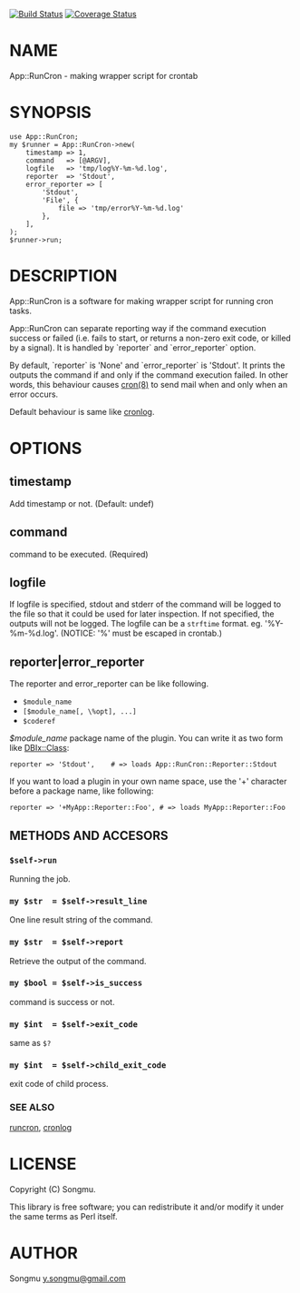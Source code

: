 [![Build Status](https://travis-ci.org/Songmu/p5-App-RunCron.png?branch=master)](https://travis-ci.org/Songmu/p5-App-RunCron) [![Coverage Status](https://coveralls.io/repos/Songmu/p5-App-RunCron/badge.png?branch=master)](https://coveralls.io/r/Songmu/p5-App-RunCron?branch=master)
# NAME

App::RunCron - making wrapper script for crontab

# SYNOPSIS

    use App::RunCron;
    my $runner = App::RunCron->new(
        timestamp => 1,
        command   => [@ARGV],
        logfile   => 'tmp/log%Y-%m-%d.log',
        reporter  => 'Stdout',
        error_reporter => [
            'Stdout',
            'File', {
                file => 'tmp/error%Y-%m-%d.log'
            },
        ],
    );
    $runner->run;

# DESCRIPTION

App::RunCron is a software for making wrapper script for running cron tasks.

App::RunCron can separate reporting way if the command execution success or failed
(i.e. fails to start, or returns a non-zero exit code, or killed by a signal).
It is handled by \`reporter\` and \`error\_reporter\` option.

By default, \`reporter\` is 'None' and \`error\_reporter\` is 'Stdout'.
It prints the outputs the command if and only if the command execution failed.
In other words, this behaviour causes [cron(8)](http://man.he.net/man8/cron) to send mail when and only when an error occurs.

Default behaviour is same like [cronlog](https://github.com/kazuho/kaztools/blob/master/cronlog).

# OPTIONS

## timestamp

Add timestamp or not. (Default: undef)

## command

command to be executed. (Required)

## logfile

If logfile is specified, stdout and stderr of the command will be logged to the file so that it could be used for later inspection. 
If not specified, the outputs will not be logged.
The logfile can be a `strftime` format. eg. '%Y-%m-%d.log'. (NOTICE: '%' must be escaped in crontab.)

## reporter|error\_reporter

The reporter and error\_reporter can be like following.

- `$module_name`
- `[$module_name[, \%opt], ...]`
- `$coderef`

_$module\_name_ package name of the plugin. You can write it as two form like [DBIx::Class](http://search.cpan.org/perldoc?DBIx::Class):

    reporter => 'Stdout',    # => loads App::RunCron::Reporter::Stdout

If you want to load a plugin in your own name space, use the '+' character before a package name, like following:

    reporter => '+MyApp::Reporter::Foo', # => loads MyApp::Reporter::Foo

## METHODS AND ACCESORS

### `$self->run`

Running the job.

### `my $str  = $self->result_line`

One line result string of the command.

### `my $str  = $self->report`

Retrieve the output of the command.

### `my $bool = $self->is_success`

command is success or not.

### `my $int  = $self->exit_code`

same as `$?`

### `my $int  = $self->child_exit_code`

exit code of child process.

### SEE ALSO

[runcron](http://search.cpan.org/perldoc?runcron), [cronlog](https://github.com/kazuho/kaztools/blob/master/cronlog)

# LICENSE

Copyright (C) Songmu.

This library is free software; you can redistribute it and/or modify
it under the same terms as Perl itself.

# AUTHOR

Songmu <y.songmu@gmail.com>

